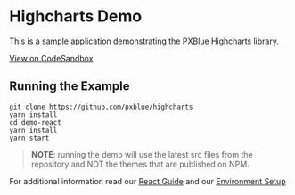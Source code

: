 # Highcharts Demo
This is a sample application demonstrating the PXBlue Highcharts library.

[View on CodeSandbox](https://codesandbox.io/s/github/pxblue/highcharts/tree/master/demo-react)

## Running the Example
```
git clone https://github.com/pxblue/highcharts
yarn install
cd demo-react
yarn install
yarn start
```
> **NOTE**: running the demo will use the latest src files from the repository and NOT the themes that are published on NPM.

For additional information read our [React Guide](https://pxblue.github.io/development/frameworks-web/react) and our [Environment Setup](https://pxblue.github.io/development/environment)